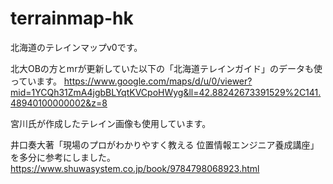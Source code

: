 # terrainmap-hk
北海道のテレインマップv0です。

北大OBの方とmrが更新していた以下の「北海道テレインガイド」のデータも使っています。
https://www.google.com/maps/d/u/0/viewer?mid=1YCQh31ZmA4jgbBLYqtKVCpoHWyg&ll=42.88242673391529%2C141.48940100000002&z=8

宮川氏が作成したテレイン画像も使用しています。

井口奏大著「現場のプロがわかりやすく教える 位置情報エンジニア養成講座」を多分に参考にしました。
https://www.shuwasystem.co.jp/book/9784798068923.html
